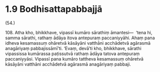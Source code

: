 # 1.9 Bodhisattapabbajjā

(54.)

108\. Atha kho, bhikkhave, vipassī kumāro sārathiṃ āmantesi—  ‘tena hi, samma sārathi, rathaṃ ādāya itova antepuraṃ paccaniyyāhi. Ahaṃ pana idheva kesamassuṃ ohāretvā kāsāyāni vatthāni acchādetvā agārasmā anagāriyaṃ pabbajissāmī’ti. ‘Evaṃ, devā’ti kho, bhikkhave, sārathi vipassissa kumārassa paṭissutvā rathaṃ ādāya tatova antepuraṃ paccaniyyāsi. Vipassī pana kumāro tattheva kesamassuṃ ohāretvā kāsāyāni vatthāni acchādetvā agārasmā anagāriyaṃ pabbaji.
